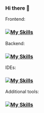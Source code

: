 ### Hi there 👋

<!--
**Dawideg/Dawideg** is a ✨ _special_ ✨ repository because its `README.md` (this file) appears on your GitHub profile.

Here are some ideas to get you started:

- 🔭 I’m currently working on ...
- 🌱 I’m currently learning ...
- 👯 I’m looking to collaborate on ...
- 🤔 I’m looking for help with ...
- 💬 Ask me about ...
- 📫 How to reach me: ...
- 😄 Pronouns: ...
- ⚡ Fun fact: ...
-->

Frontend: 
### [![My Skills](https://skillicons.dev/icons?i=js,html,css,react)](https://skillicons.dev)
Backend: 
### [![My Skills](https://skillicons.dev/icons?i=dotnet,cs,mysql,php,postgres)](https://skillicons.dev)
IDEs:
### [![My Skills](https://skillicons.dev/icons?i=visualstudio,vscode)](https://skillicons.dev)
Additional tools:
### [![My Skills](https://skillicons.dev/icons?i=docker,bootstrap,tailwind,vite)](https://skillicons.dev)






